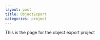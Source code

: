 ```yaml
---
layout: post
title: ObjectExport
categories: project
---
```

This is the page for the object export project
